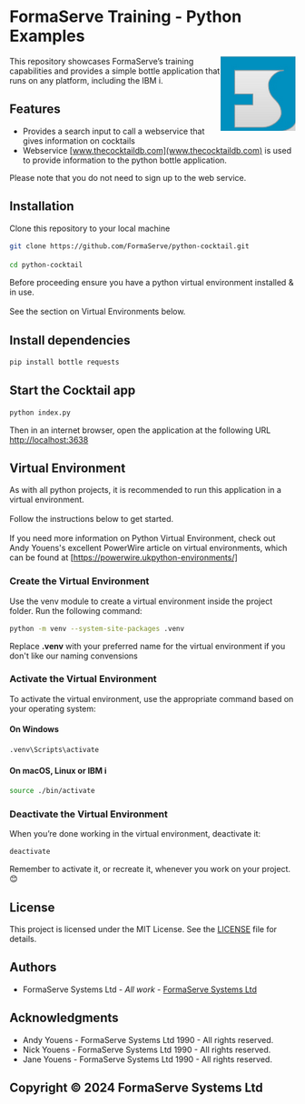 # FormaServe Training - Python Examples

<img src="/images/Logo.png" align="right">

This repository showcases FormaServe’s training capabilities and provides a simple bottle application that runs on any platform, including the IBM i.

## Features

* Provides a search input to call a webservice that gives information on cocktails
* Webservice [www.thecocktaildb.com](www.thecocktaildb.com) is used to provide information to the python bottle application.

Please note that you do not need to sign up to the web service.

## Installation

Clone this repository to your local machine

```bash
git clone https://github.com/FormaServe/python-cocktail.git

cd python-cocktail

```

Before proceeding ensure you have a python virtual environment installed & in use.<br><br>
See the section on Virtual Environments below.


## Install dependencies

```bash
pip install bottle requests

```

## Start the Cocktail app

```bash
python index.py
```

Then in an internet browser, open the application at the following URL [http://localhost:3638](http://localhost:3638)

## Virtual Environment

As with all python projects, it is recommended to run this application in a virtual environment.<br><br>
Follow the instructions below to get started.<br><br>
If you need more information on Python Virtual Environment, check out Andy Youens's excellent PowerWire article on virtual environments, which can be found at [https://powerwire.ukpython-environments/]

### Create the Virtual Environment

Use the venv module to create a virtual environment inside the project folder. Run the following command:

```bash
python -m venv --system-site-packages .venv
```

Replace **.venv** with your preferred name for the virtual environment if you don't like our naming convensions

### Activate the Virtual Environment

To activate the virtual environment, use the appropriate command based on your operating system:

#### On Windows

```bash
.venv\Scripts\activate

```

#### On macOS, Linux or IBM i

```bash
source ./bin/activate

```

### Deactivate the Virtual Environment

When you’re done working in the virtual environment, deactivate it:

```bash
deactivate

```

Remember to activate it, or recreate it, whenever you work on your project. 😊

## License

This project is licensed under the MIT License. See the [LICENSE](LICENSE) file for details.

## Authors

* FormaServe Systems Ltd - *All work* - [FormaServe Systems Ltd](https://www.formaserve.co.uk)

## Acknowledgments

* Andy Youens - FormaServe Systems Ltd 1990 - All rights reserved.
* Nick Youens - FormaServe Systems Ltd 1990 - All rights reserved.
* Jane Youens - FormaServe Systems Ltd 1990 - All rights reserved.

## Copyright © 2024 FormaServe Systems Ltd

